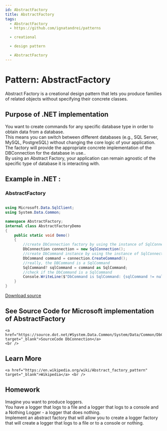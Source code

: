 ```yaml
---
id: AbstractFactory
title: AbstractFactory
tags:
  - AbstractFactory
  - https://github.com/ignatandrei/patterns

  - creational

  - design pattern

  - AbstractFactory
---
```


# Pattern:  AbstractFactory
<!-- id : 17 -->
Abstract Factory is a creational design pattern that lets you produce families of related objects without specifying their concrete classes.    <br />

## Purpose of .NET implementation

You want to create commands for any specific database type in order to obtain data from a database.    <br />
This means you can switch between different databases (e.g., SQL Server, MySQL, PostgreSQL) without changing the core logic of your application.    <br />
The factory will provide the appropriate concrete implementation of the DBConnection for the database in use..    <br />
By using an Abstract Factory, your application can remain agnostic of the specific type of database it is interacting with.    <br />

## Example in .NET : 


###  AbstractFactory
```csharp showLineNumbers title="AbstractFactory example for Pattern AbstractFactory"

using Microsoft.Data.SqlClient;
using System.Data.Common;

namespace AbstractFactory;
internal class AbstractFactoryDemo
{
    public static void Demo()
    {
        //create DbConnection factory by using the instance of SqlConnection
        DbConnection connection = new SqlConnection();
        //create DbCommand instance by using the instance of SqlConnection
        DbCommand command = connection.CreateCommand();
        //really, the DBCommand is a SqlCommand
        SqlCommand? sqlCommand = command as SqlCommand;
        //check if the DbCommand is a SqlCommand
        Console.WriteLine($"DbCommand is SqlCommand: {sqlCommand != null}");
    }
}

```


[Download source](/zipSourceCodes/abstractfactory.zip)



## See Source Code for Microsoft implementation of AbstractFactory

    <a href="https://source.dot.net/#System.Data.Common/System/Data/Common/DbConnection.cs" target="_blank">SourceCode DbConnection</a>
    <br />


## Learn More

    <a href="https://en.wikipedia.org/wiki/Abstract_factory_pattern" target="_blank">Wikipedia</a> <br />


## Homework


Imagine you want to produce loggers.    <br />
You have a logger that logs to a file and a logger that logs to a console and a Nothing Logger - a logger that does nothing.    <br />
Implement an abstract factory that will allow you to create a logger factory that will create a logger that logs to a file or to a console or nothing.    <br />


